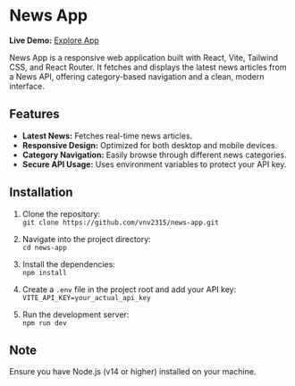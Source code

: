 # News App


**Live Demo:** [Explore App](https://storied-yeot-fa7337.netlify.app/)


News App is a responsive web application built with React, Vite, Tailwind CSS, and React Router. It fetches and displays the latest news articles from a News API, offering category-based navigation and a clean, modern interface.

## Features

- **Latest News:** Fetches real-time news articles.
- **Responsive Design:** Optimized for both desktop and mobile devices.
- **Category Navigation:** Easily browse through different news categories.
- **Secure API Usage:** Uses environment variables to protect your API key.

## Installation

1. Clone the repository:  
   `git clone https://github.com/vnv2315/news-app.git`

2. Navigate into the project directory:  
   `cd news-app`

3. Install the dependencies:  
   `npm install`

4. Create a `.env` file in the project root and add your API key:  
   `VITE_API_KEY=your_actual_api_key`

5. Run the development server:  
   `npm run dev`

## Note

Ensure you have Node.js (v14 or higher) installed on your machine.
